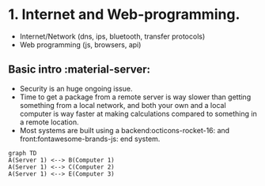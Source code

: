 
# 1. Internet and Web-programming.
- Internet/Network (dns, ips, bluetooth, transfer protocols)
- Web programming (js, browsers, api)


## Basic intro :material-server:
- Security is an huge ongoing issue.
- Time to get a package from a remote server is way slower than getting something from a local network, and both your own and a local computer is way faster at making calculations compared to something in a remote location.
- Most systems are built using a backend:octicons-rocket-16: and front:fontawesome-brands-js: end system.



```mermaid
graph TD
A(Server 1) <--> B(Computer 1)
A(Server 1) <--> C(Computer 2)
A(Server 1) <--> E(Computer 3)

```
